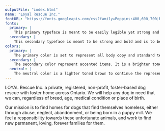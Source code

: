 ```yaml
---
outputFile: "index.html"
name: "Loyal Rescue Inc."
fontURL: "https://fonts.googleapis.com/css?family=Poppins:400,600,700|Raleway:400,600"
fonts:
  primary: |
    This primary typeface is meant to be easily legible yet strong and clean making it inviting to read. This typeface is to be used on body copy and any captions and should really be anything by default.
  secondary: |
    This secondary typeface is meant to be strong and bold and is to be seen as the most important on the page and to be viewed first. It shows dominance but the modern looking font is not harsh and still inviting. To be used on headings, buttons, and to highlight important things.
colors:
  primary: |
    The primary color is set to represent all body copy and standard text. The deep brown follows the same wood colored theme but is dark to be easily legible.
  secondary: |
    The secondary color represent accented items. It is a brighter toned mahogany to highlight important features. To be used on links, buttons, etc.
  neutral: |
    The neutral color is a lighter toned brown to continue the representation of calmness and wilderness and also the lighter color makes words stand out. To demonstrate hierarchy. To be used on headers, bolded, italicized, emphasis etc.
---
```


LOYAL Rescue Inc. a private, registered, non-profit, foster-based dog rescue with foster home across Ontario. We will help any dog in need that we can, regardless of breed, age, medical condition or place of birth.

Our mission is to find homes for dogs that find themselves homeless, either through abuse, neglect, abandonment, or being born in a puppy mill.  We feel a responsibility towards these unfortunate animals, and work to find new permanent, loving, forever families for them.
